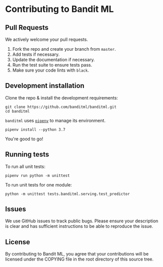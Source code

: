 # Contributing to Bandit ML

## Pull Requests
We actively welcome your pull requests.

1. Fork the repo and create your branch from `master`.
2. Add tests if necessary.
3. Update the documentation if necessary.
4. Run the test suite to ensure tests pass.
5. Make sure your code lints with `black`.

## Development installation
Clone the repo & install the development requirements:
```
git clone https://github.com/banditml/banditml.git
cd banditml
```

`banditml` uses [`pipenv`](https://github.com/pypa/pipenv) to manage its environment.
```
pipenv install --python 3.7
```

You're good to go!

## Running tests

To run all unit tests:
```
pipenv run python -m unittest
```

To run unit tests for one module:
```
python -m unittest tests.banditml.serving.test_predictor
```

## Issues
We use GitHub issues to track public bugs. Please ensure your description is
clear and has sufficient instructions to be able to reproduce the issue.

## License
By contributing to Bandit ML, you agree that your contributions will be licensed
under the COPYING file in the root directory of this source tree.
